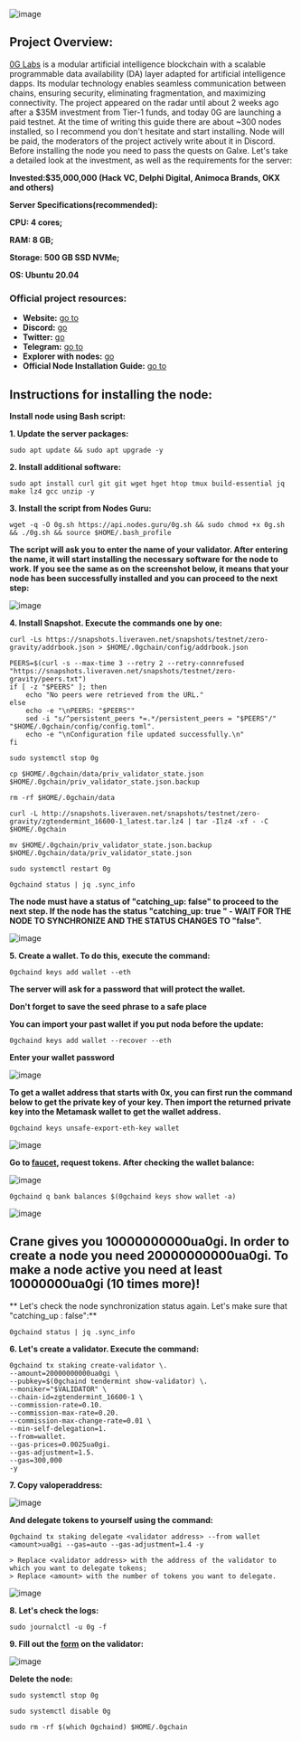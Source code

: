 ![image](https://github.com/Mozgiii9/0GLabsSetupTheNode/assets/74683169/efd19714-2463-4cbb-8a3c-0e469e92d673)

## Project Overview:
[0G Labs](https://0g.ai/) is a modular artificial intelligence blockchain with a scalable programmable data availability (DA) layer adapted for artificial intelligence dapps. Its modular technology enables seamless communication between chains, ensuring security, eliminating fragmentation, and maximizing connectivity. The project appeared on the radar until about 2 weeks ago after a $35M investment from Tier-1 funds, and today 0G are launching a paid testnet. At the time of writing this guide there are about ~300 nodes installed, so I recommend you don't hesitate and start installing. Node will be paid, the moderators of the project actively write about it in Discord. Before installing the node you need to pass the quests on Galxe. Let's take a detailed look at the investment, as well as the requirements for the server:

**Invested:$35,000,000 (Hack VC, Delphi Digital, Animoca Brands, OKX and others)**

**Server Specifications(recommended):**

**CPU: 4 cores;**

**RAM: 8 GB;**

**Storage: 500 GB SSD NVMe;**

**OS: Ubuntu 20.04**

### Official project resources:

- **Website:** [go to](https://0g.ai/)
- **Discord:** [go](https://discord.com/invite/0glabs)
- **Twitter:** [go](https://twitter.com/0G_labs)
- **Telegram:** [go to](https://t.me/web3_0glabs) 
- **Explorer with nodes:** [go](https://dashboard.nodebrand.xyz/0g-chain)
- **Official Node Installation Guide:** [go to](https://github.com/trusted-point/0g-tools)

## Instructions for installing the node:

**Install node using Bash script:**

**1. Update the server packages:**

```
sudo apt update && sudo apt upgrade -y
```

**2. Install additional software:** 

```
sudo apt install curl git git wget hget htop tmux build-essential jq make lz4 gcc unzip -y
```

**3. Install the script from Nodes Guru:** 

```
wget -q -O 0g.sh https://api.nodes.guru/0g.sh && sudo chmod +x 0g.sh && ./0g.sh && source $HOME/.bash_profile
```

**The script will ask you to enter the name of your validator. After entering the name, it will start installing the necessary software for the node to work. If you see the same as on the screenshot below, it means that your node has been successfully installed and you can proceed to the next step:**

![image](https://github.com/Mozgiii9/0GLabsSetupTheNode/assets/74683169/831ba79a-b5e4-44e6-9abd-84e0517c8182)

**4. Install Snapshot. Execute the commands one by one:**

```
curl -Ls https://snapshots.liveraven.net/snapshots/testnet/zero-gravity/addrbook.json > $HOME/.0gchain/config/addrbook.json
```

```
PEERS=$(curl -s --max-time 3 --retry 2 --retry-connrefused "https://snapshots.liveraven.net/snapshots/testnet/zero-gravity/peers.txt")
if [ -z "$PEERS" ]; then
    echo "No peers were retrieved from the URL."
else
    echo -e "\nPEERS: "$PEERS""
    sed -i "s/^persistent_peers *=.*/persistent_peers = "$PEERS"/" "$HOME/.0gchain/config/config.toml".
    echo -e "\nConfiguration file updated successfully.\n"
fi
```

```
sudo systemctl stop 0g
```

```
cp $HOME/.0gchain/data/priv_validator_state.json $HOME/.0gchain/priv_validator_state.json.backup
```

```
rm -rf $HOME/.0gchain/data
```

```
curl -L http://snapshots.liveraven.net/snapshots/testnet/zero-gravity/zgtendermint_16600-1_latest.tar.lz4 | tar -Ilz4 -xf - -C $HOME/.0gchain
```

```
mv $HOME/.0gchain/priv_validator_state.json.backup $HOME/.0gchain/data/priv_validator_state.json
```

```
sudo systemctl restart 0g
```

```
0gchaind status | jq .sync_info
```

**The node must have a status of "catching_up: false" to proceed to the next step. If the node has the status **"catching_up: true "** - WAIT FOR THE NODE TO SYNCHRONIZE AND THE STATUS CHANGES TO "false".**

![image](https://github.com/Mozgiii9/0GLabsSetupTheNode/assets/74683169/e2c48e67-3eb7-4db9-852c-d4172f66dda1)

**5. Create a wallet. To do this, execute the command:**

```
0gchaind keys add wallet --eth
```

**The server will ask for a password that will protect the wallet.**

**Don't forget to save the seed phrase to a safe place**

**You can import your past wallet if you put noda before the update:**

```
0gchaind keys add wallet --recover --eth
```

**Enter your wallet password**

![image](https://github.com/Mozgiii9/0GLabsSetupTheNode/assets/74683169/963439e5-e129-428b-82f8-2ca083d225c9)

**To get a wallet address that starts with 0x, you can first run the command below to get the private key of your key. Then import the returned private key into the Metamask wallet to get the wallet address.**

```
0gchaind keys unsafe-export-eth-key wallet
```

![image](https://github.com/Mozgiii9/0GLabsSetupTheNode/assets/74683169/f4d89462-d725-4d7f-894f-eec0dbf4ea2b)


**Go to [faucet](https://faucet.0g.ai/), request tokens. After checking the wallet balance:**

![image](https://github.com/Mozgiii9/0GLabsSetupTheNode/assets/74683169/2147977d-5b95-49be-84a6-8498dc857f92)

```
0gchaind q bank balances $(0gchaind keys show wallet -a)
```

![image](https://github.com/Mozgiii9/0GLabsSetupTheNode/assets/74683169/eb209ee1-1b6c-42a5-be30-29ab3270e00d)

## Crane gives you 10000000000ua0gi. In order to create a node you need 20000000000ua0gi. To make a node active you need at least 10000000ua0gi (10 times more)!

** Let's check the node synchronization status again. Let's make sure that "catching_up : false":**

```
0gchaind status | jq .sync_info
```

**6. Let's create a validator. Execute the command:**

```
0gchaind tx staking create-validator \.
--amount=20000000000ua0gi \
--pubkey=$(0gchaind tendermint show-validator) \.
--moniker="$VALIDATOR" \
--chain-id=zgtendermint_16600-1 \
--commission-rate=0.10.
--commission-max-rate=0.20.
--commission-max-change-rate=0.01 \
--min-self-delegation=1.
--from=wallet.
--gas-prices=0.0025ua0gi.
--gas-adjustment=1.5.
--gas=300,000
-y
```

**7. Copy valoperaddress:**

![image](https://github.com/Mozgiii9/0GLabsSetupTheNode/assets/74683169/97041f5b-4754-4299-8097-498c58a1f62f)

**And delegate tokens to yourself using the command:**

```
0gchaind tx staking delegate <validator address> --from wallet <amount>ua0gi --gas=auto --gas-adjustment=1.4 -y

> Replace <validator address> with the address of the validator to which you want to delegate tokens;
> Replace <amount> with the number of tokens you want to delegate.
```

![image](https://github.com/Mozgiii9/0GLabsSetupTheNode/assets/74683169/8c80511d-7880-4b6b-988b-ac104c963704)

**8. Let's check the logs:**

```
sudo journalctl -u 0g -f
```

**9. Fill out the [form](https://docs.google.com/forms/d/e/1FAIpQLScsa1lpn43F7XAydVlKK_ItLGOkuz2fBmQaZjecDn76kysQsw/viewform?ts=6617a343) on the validator:** 

![image](https://github.com/Mozgiii9/0GLabsSetupTheNode/assets/74683169/16bd60f4-f70f-4c1a-8d2d-5f4d6b3ffb05)

**Delete the node:**

```
sudo systemctl stop 0g
```

```
sudo systemctl disable 0g
```

```
sudo rm -rf $(which 0gchaind) $HOME/.0gchain
```
